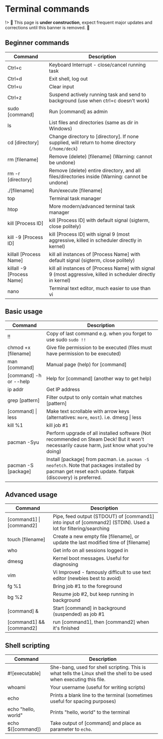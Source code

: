 # Terminal commands

!> :construction: This page is **under construction**, expect frequent major
updates and corrections until this banner is removed. :construction:

## Beginner commands

| Command                   | Description                                                                                                  |
| ------------------------- | ------------------------------------------------------------------------------------------------------------ |
| Ctrl+c                    | Keyboard Interrupt - close/cancel running task                                                               |
| Ctrl+d                    | Exit shell, log out                                                                                          |
| Ctrl+u                    | Clear input                                                                                                  |
| Ctrl+z                    | Suspend actively running task and send to background (use when ctrl+c doesn't work)                          |
| sudo [command]            | Run [command] as admin                                                                                       |
| ls                        | List files and directories (same as dir in Windows)                                                          |
| cd [directory]            | Change directory to [directory]. If none supplied, will return to home directory (`/home/deck`)              |
| rm [filename]             | Remove (delete) [filename] (Warning: cannot be undone)                                                       |
| rm -r [directory]         | Remove (delete) entire directory, and all files/directories inside (Warning: cannot be undone)               |
| ./[filename]              | Run/execute [filename]                                                                                       |
| top                       | Terminal task manager                                                                                        |
| htop                      | More modern/advanced terminal task manager                                                                   |
| kill [Process ID]         | kill [Process ID] with default signal (sigterm, close politely)                                              |
| kill -9 [Process ID]      | kill [Process ID] with signal 9 (most aggressive, killed in scheduler directly in kernel)                    |
| killall [Process Name]    | kill all instances of [Process Name] with default signal (sigterm, close politely)                           |
| killall -9 [Process Name] | kill all instances of [Process Name] with signal 9 (most aggressive, killed in scheduler directly in kernel) |
| nano                      | Terminal text editor, much easier to use than vi                                                             |

## Basic usage

| Command                | Description                                                                                                                                               |
| ---------------------- | --------------------------------------------------------------------------------------------------------------------------------------------------------- |
| !!                     | Copy of last command e.g. when you forget to use sudo `sudo !!`                                                                                           |
| chmod +x [filename]    | Give file permission to be executed (files must have permission to be executed)                                                                           |
| man [command]          | Manual page (help) for [command]                                                                                                                          |
| [command] -h or --help | Help for [command] (another way to get help)                                                                                                              |
| ip addr                | Get IP address                                                                                                                                            |
| grep [pattern]         | Filter output to only contain what matches [pattern]                                                                                                      |
| [command] \| less      | Make text scrollable with arrow keys (alternatives: `more`, `most`). i.e. dmesg \| less                                                                   |
| kill %1                | kill job #1                                                                                                                                               |
| pacman -Syu            | Perform upgrade of all installed software (Not recommended on Steam Deck! But it won't necessarily cause harm, just know what you're doing)               |
| pacman -S [package]    | Install [package] from pacman. i.e. `pacman -S neofetch`. Note that packages installed by pacman get reset each update. flatpak (discovery) is preferred. |

## Advanced usage

| Command                  | Description                                                                                                   |
| ------------------------ | ------------------------------------------------------------------------------------------------------------- |
| [command1] \| [command2] | Pipe, feed output (STDOUT) of [command1] into input of [command2] (STDIN). Used a lot for filtering/searching |
| touch [filename]         | Create a new empty file [filename], or update the last modified time of [filename]                            |
| who                      | Get info on all sessions logged in                                                                            |
| dmesg                    | Kernel boot messages. Useful for diagnosing                                                                   |
| vim                      | Vi Improved - famously difficult to use text editor (newbies best to avoid)                                   |
| fg %1                    | Bring job #1 to the foreground                                                                                |
| bg %2                    | Resume job #2, but keep running in background                                                                 |
| [command] &              | Start [command] in background (suspended) as job #1                                                           |
| [command1] && [command2] | run [command1], then [command2] when it's finished                                                            |

## Shell scripting

| Command             | Description                                                                                                           |
| ------------------- | --------------------------------------------------------------------------------------------------------------------- |
| #![executable]      | She-bang, used for shell scripting. This is what tells the Linux shell the shell to be used when executing this file. |
| whoami              | Your username (useful for writing scripts)                                                                            |
| echo                | Prints a blank line to the terminal (sometimes useful for spacing purposes)                                           |
| echo "hello, world" | Prints "hello, world" to the terminal                                                                                 |
| echo $([command])   | Take output of [command] and place as parameter to `echo`.                                                            |
